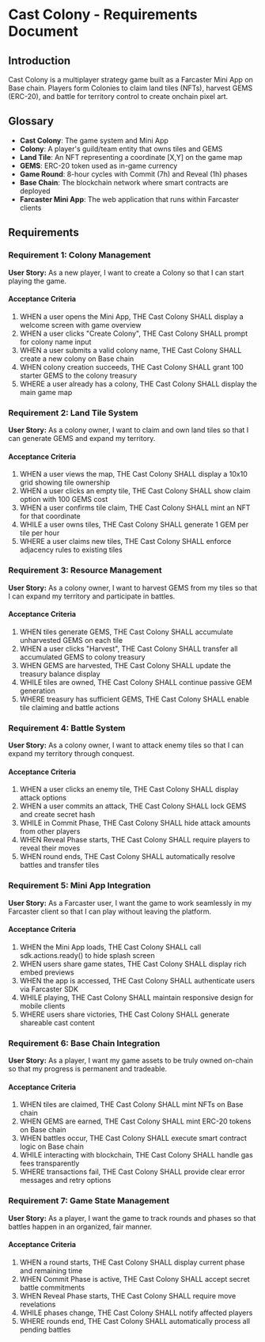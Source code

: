 # Cast Colony - Requirements Document

## Introduction

Cast Colony is a multiplayer strategy game built as a Farcaster Mini App on Base chain. Players form Colonies to claim land tiles (NFTs), harvest GEMS (ERC-20), and battle for territory control to create onchain pixel art.

## Glossary

- **Cast Colony**: The game system and Mini App
- **Colony**: A player's guild/team entity that owns tiles and GEMS
- **Land Tile**: An NFT representing a coordinate [X,Y] on the game map
- **GEMS**: ERC-20 token used as in-game currency
- **Game Round**: 8-hour cycles with Commit (7h) and Reveal (1h) phases
- **Base Chain**: The blockchain network where smart contracts are deployed
- **Farcaster Mini App**: The web application that runs within Farcaster clients

## Requirements

### Requirement 1: Colony Management

**User Story:** As a new player, I want to create a Colony so that I can start playing the game.

#### Acceptance Criteria

1. WHEN a user opens the Mini App, THE Cast Colony SHALL display a welcome screen with game overview
2. WHEN a user clicks "Create Colony", THE Cast Colony SHALL prompt for colony name input
3. WHEN a user submits a valid colony name, THE Cast Colony SHALL create a new colony on Base chain
4. WHEN colony creation succeeds, THE Cast Colony SHALL grant 100 starter GEMS to the colony treasury
5. WHERE a user already has a colony, THE Cast Colony SHALL display the main game map

### Requirement 2: Land Tile System

**User Story:** As a colony owner, I want to claim and own land tiles so that I can generate GEMS and expand my territory.

#### Acceptance Criteria

1. WHEN a user views the map, THE Cast Colony SHALL display a 10x10 grid showing tile ownership
2. WHEN a user clicks an empty tile, THE Cast Colony SHALL show claim option with 100 GEMS cost
3. WHEN a user confirms tile claim, THE Cast Colony SHALL mint an NFT for that coordinate
4. WHILE a user owns tiles, THE Cast Colony SHALL generate 1 GEM per tile per hour
5. WHERE a user claims new tiles, THE Cast Colony SHALL enforce adjacency rules to existing tiles

### Requirement 3: Resource Management

**User Story:** As a colony owner, I want to harvest GEMS from my tiles so that I can expand my territory and participate in battles.

#### Acceptance Criteria

1. WHEN tiles generate GEMS, THE Cast Colony SHALL accumulate unharvested GEMS on each tile
2. WHEN a user clicks "Harvest", THE Cast Colony SHALL transfer all accumulated GEMS to colony treasury
3. WHEN GEMS are harvested, THE Cast Colony SHALL update the treasury balance display
4. WHILE tiles are owned, THE Cast Colony SHALL continue passive GEM generation
5. WHERE treasury has sufficient GEMS, THE Cast Colony SHALL enable tile claiming and battle actions

### Requirement 4: Battle System

**User Story:** As a colony owner, I want to attack enemy tiles so that I can expand my territory through conquest.

#### Acceptance Criteria

1. WHEN a user clicks an enemy tile, THE Cast Colony SHALL display attack options
2. WHEN a user commits an attack, THE Cast Colony SHALL lock GEMS and create secret hash
3. WHILE in Commit Phase, THE Cast Colony SHALL hide attack amounts from other players
4. WHEN Reveal Phase starts, THE Cast Colony SHALL require players to reveal their moves
5. WHEN round ends, THE Cast Colony SHALL automatically resolve battles and transfer tiles

### Requirement 5: Mini App Integration

**User Story:** As a Farcaster user, I want the game to work seamlessly in my Farcaster client so that I can play without leaving the platform.

#### Acceptance Criteria

1. WHEN the Mini App loads, THE Cast Colony SHALL call sdk.actions.ready() to hide splash screen
2. WHEN users share game states, THE Cast Colony SHALL display rich embed previews
3. WHEN the app is accessed, THE Cast Colony SHALL authenticate users via Farcaster SDK
4. WHILE playing, THE Cast Colony SHALL maintain responsive design for mobile clients
5. WHERE users share victories, THE Cast Colony SHALL generate shareable cast content

### Requirement 6: Base Chain Integration

**User Story:** As a player, I want my game assets to be truly owned on-chain so that my progress is permanent and tradeable.

#### Acceptance Criteria

1. WHEN tiles are claimed, THE Cast Colony SHALL mint NFTs on Base chain
2. WHEN GEMS are earned, THE Cast Colony SHALL mint ERC-20 tokens on Base chain
3. WHEN battles occur, THE Cast Colony SHALL execute smart contract logic on Base chain
4. WHILE interacting with blockchain, THE Cast Colony SHALL handle gas fees transparently
5. WHERE transactions fail, THE Cast Colony SHALL provide clear error messages and retry options

### Requirement 7: Game State Management

**User Story:** As a player, I want the game to track rounds and phases so that battles happen in an organized, fair manner.

#### Acceptance Criteria

1. WHEN a round starts, THE Cast Colony SHALL display current phase and remaining time
2. WHEN Commit Phase is active, THE Cast Colony SHALL accept secret battle commitments
3. WHEN Reveal Phase starts, THE Cast Colony SHALL require move revelations
4. WHILE phases change, THE Cast Colony SHALL notify affected players
5. WHERE rounds end, THE Cast Colony SHALL automatically process all pending battles
